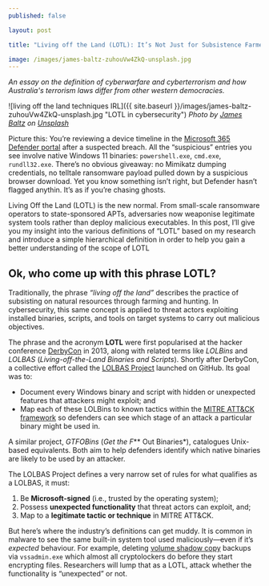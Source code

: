```yaml
---
published: false

layout: post

title: "Living off the Land (LOTL): It’s Not Just for Subsistence Farmers Anymore!"

image: /images/james-baltz-zuhouVw4ZkQ-unsplash.jpg
---
```


_An essay on the definition of cyberwarfare and cyberterrorism and how Australia's terrorism laws differ from other western democracies._

![living off the land techniques IRL]({{ site.baseurl }}/images/james-baltz-zuhouVw4ZkQ-unsplash.jpg "LOTL in cybersecurity") 
_Photo by [James Baltz](https://unsplash.com/@jimbob63) on [Unsplash](https://unsplash.com/s/photos/cyber-warfare-terrorism)_  

      

Picture this: You’re reviewing a device timeline in the [Microsoft 365 Defender portal](https://security.microsoft.com) after a suspected breach. All the “suspicious” entries you see involve native Windows 11 binaries: `powershell.exe`, `cmd.exe`, `rundll32.exe`. There’s no obvious giveaway: no Mimikatz dumping credentials, no telltale ransomware payload pulled down by a suspicious browser download. Yet you know something isn’t right, but Defender hasn’t flagged anythin. It’s as if you’re chasing ghosts.

Living Off the Land (LOTL) is the new normal. From small-scale ransomware operators to state-sponsored APTs, adversaries now weaponise legitimate system tools rather than deploy malicious executables. In this post, I’ll give you my insight into the various definitions of “LOTL”  based on my research and introduce a simple hierarchical definition in order to help you gain a better understanding of the scope of LOTL

## Ok, who come up with this phrase LOTL?

Traditionally, the phrase _“living off the land”_ describes the practice of subsisting on natural resources through farming and hunting. In cybersecurity, this same concept is applied to threat actors exploiting installed binaries, scripts, and tools on target systems to carry out malicious objectives.

The phrase and the acronym **LOTL** were first popularised at the hacker conference [DerbyCon](https://en.wikipedia.org/wiki/DerbyCon) in 2013, along with related terms like _LOLBins_ and _LOLBAS_ (*Living-off-the-Land Binaries and Scripts*). Shortly after DerbyCon, a collective effort called the [LOLBAS Project](https://github.com/LOLBAS-Project/LOLBAS) launched on GitHub. Its goal was to:

- Document every Windows binary and script with hidden or unexpected features that attackers might exploit; and  
- Map each of these LOLBins to known tactics within the [MITRE ATT&CK framework](https://attack.mitre.org/) so defenders can see which stage of an attack a particular binary might be used in.

A similar project, _GTFOBins_ (*Get the F*** Out Binaries*), catalogues Unix-based equivalents. Both aim to help defenders identify which native binaries are likely to be used by an attacker.

The LOLBAS Project defines a very narrow set of rules for what qualifies as a LOLBAS, it must:

1. Be **Microsoft-signed** (i.e., trusted by the operating system);  
2. Possess **unexpected functionality** that threat actors can exploit, and;  
3. Map to a **legitimate tactic or technique** in MITRE ATT&CK.

But here’s where the industry’s definitions can get muddy. It is common in malware to see the same built-in system tool used maliciously—even if it’s _expected_ behaviour. For example,  deleting [volume shadow copy](https://learn.microsoft.com/en-us/windows-server/storage/file-server/volume-shadow-copy-service) backups via `vssadmin.exe` which almost all cryptolockers do before they start encrypting files. Researchers will lump that as a  LOTL, attack whether the functionality is “unexpected” or not.
